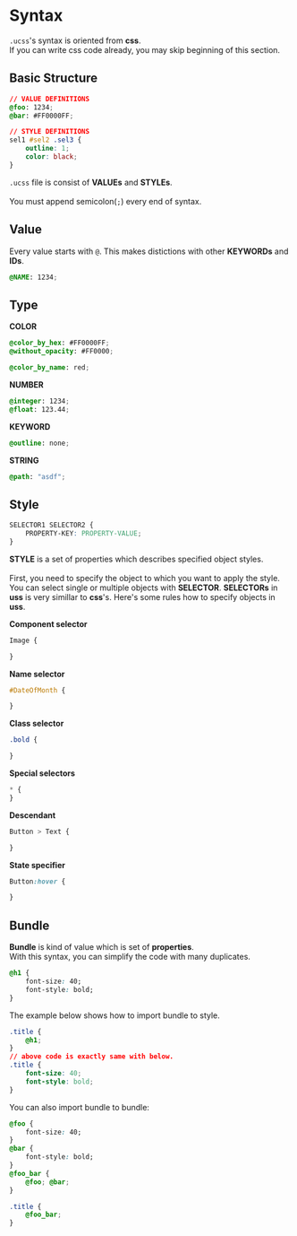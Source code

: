 Syntax
====

`.ucss`'s syntax is oriented from __css__.<br>
If you can write css code already, you may skip beginning of this section.

Basic Structure
----
```css
// VALUE DEFINITIONS
@foo: 1234;
@bar: #FF0000FF;

// STYLE DEFINITIONS
sel1 #sel2 .sel3 {
    outline: 1;
    color: black;
}
```
`.ucss` file is consist of __VALUEs__ and __STYLEs__.<br>
<br>
You must append semicolon(`;`) every end of syntax.

Value
----
Every value starts with `@`. This makes distictions with other __KEYWORDs__ and __IDs__.  
```css
@NAME: 1234;
```

Type
----
__COLOR__
```css
@color_by_hex: #FF0000FF;
@without_opacity: #FF0000;

@color_by_name: red;
```

__NUMBER__
```css
@integer: 1234;
@float: 123.44;
```

__KEYWORD__
```css
@outline: none;
```

__STRING__
```css
@path: "asdf";
```

Style
----
```css
SELECTOR1 SELECTOR2 {
    PROPERTY-KEY: PROPERTY-VALUE;
}
```
__STYLE__ is a set of properties which describes specified object styles.<br>
<br>
First, you need to specify the object to which you want to apply the style. You can select single or multiple objects with __SELECTOR__.
__SELECTORs__ in __uss__ is very simillar to __css__'s. Here's some rules how to specify objects in __uss__.<br>

__Component selector__

```css
Image {

}
```

__Name selector__

```css
#DateOfMonth {

}
```

__Class selector__

```css
.bold {

}
```

__Special selectors__

```css
* { 
}
```

__Descendant__

```css
Button > Text {

}
```

__State specifier__

```css
Button:hover {

}
```


Bundle
----
__Bundle__ is kind of value which is set of __properties__.<br>
With this syntax, you can simplify the code with many duplicates.

```css
@h1 {
    font-size: 40;
    font-style: bold;
}
```
The example below shows how to import bundle to style.

```css
.title {
    @h1;
}
// above code is exactly same with below.
.title {
    font-size: 40;
    font-style: bold;
}
```

You can also import bundle to bundle:

```css
@foo {
    font-size: 40;
}
@bar {
    font-style: bold;
}
@foo_bar {
    @foo; @bar;
}

.title {
    @foo_bar;
}
```